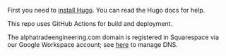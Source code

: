 
First you need to [install Hugo](https://gohugo.io/installation/linux/). You can read the Hugo docs for help.

This repo uses GitHub Actions for build and deployment.

The alphatradeengineering.com domain is registered in Squarespace via our Google Workspace account; see [here](https://account.squarespace.com/domains/managed/alphatradeengineering.com/dns/dns-settings)
to manage DNS.



